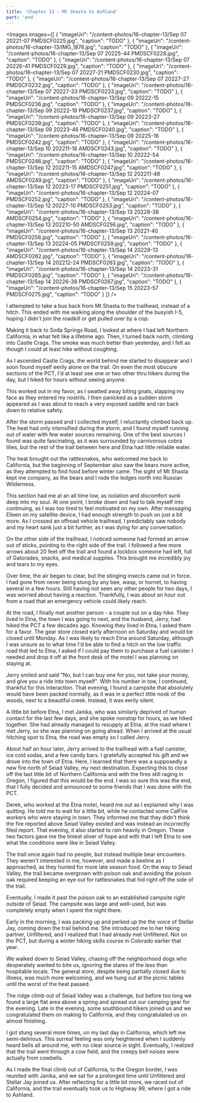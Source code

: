 ```yaml
---
title: 'Chapter 13 - Mt Shasta to Ashland'
part: 'end'
---
```


<script lang="ts">
import Images from '$lib/components/Images.svelte';
</script>

<Images images={[
{
"imageUri": "/content-photos/16-chapter-13/Sep 07 20221-07 PMDSCF0225.jpg",
"caption": "TODO"
},
{
"imageUri": "/content-photos/16-chapter-13/IMG_1876.jpg",
"caption": "TODO"
},
{
"imageUri": "/content-photos/16-chapter-13/Sep 07 20225-44 PMDSCF0228.jpg",
"caption": "TODO"
},
{
"imageUri": "/content-photos/16-chapter-13/Sep 07 20226-41 PMDSCF0229.jpg",
"caption": "TODO"
},
{
"imageUri": "/content-photos/16-chapter-13/Sep 07 20227-21 PMDSCF0230.jpg",
"caption": "TODO"
},
{
"imageUri": "/content-photos/16-chapter-13/Sep 07 20227-27 PMDSCF0232.jpg",
"caption": "TODO"
},
{
"imageUri": "/content-photos/16-chapter-13/Sep 07 20227-33 PMDSCF0233.jpg",
"caption": "TODO"
},
{
"imageUri": "/content-photos/16-chapter-13/Sep 09 20222-15 PMDSCF0236.jpg",
"caption": "TODO"
},
{
"imageUri": "/content-photos/16-chapter-13/Sep 09 20222-19 PMDSCF0237.jpg",
"caption": "TODO"
},
{
"imageUri": "/content-photos/16-chapter-13/Sep 09 20223-27 PMDSCF0239.jpg",
"caption": "TODO"
},
{
"imageUri": "/content-photos/16-chapter-13/Sep 09 20223-46 PMDSCF0240.jpg",
"caption": "TODO"
},
{
"imageUri": "/content-photos/16-chapter-13/Sep 09 20225-16 PMDSCF0242.jpg",
"caption": "TODO"
},
{
"imageUri": "/content-photos/16-chapter-13/Sep 10 202211-18 AMDSCF0243.jpg",
"caption": "TODO"
},
{
"imageUri": "/content-photos/16-chapter-13/Sep 10 20222-54 PMDSCF0246.jpg",
"caption": "TODO"
},
{
"imageUri": "/content-photos/16-chapter-13/Sep 12 202211-15 AMDSCF0247.jpg",
"caption": "TODO"
},
{
"imageUri": "/content-photos/16-chapter-13/Sep 12 202211-48 AMDSCF0249.jpg",
"caption": "TODO"
},
{
"imageUri": "/content-photos/16-chapter-13/Sep 12 20223-17 PMDSCF0251.jpg",
"caption": "TODO"
},
{
"imageUri": "/content-photos/16-chapter-13/Sep 12 20224-07 PMDSCF0252.jpg",
"caption": "TODO"
},
{
"imageUri": "/content-photos/16-chapter-13/Sep 12 20227-10 PMDSCF0253.jpg",
"caption": "TODO"
},
{
"imageUri": "/content-photos/16-chapter-13/Sep 13 20228-38 AMDSCF0254.jpg",
"caption": "TODO"
},
{
"imageUri": "/content-photos/16-chapter-13/Sep 13 202210-50 AMDSCF0256.jpg",
"caption": "TODO"
},
{
"imageUri": "/content-photos/16-chapter-13/Sep 13 20221-40 PMDSCF0258.jpg",
"caption": "TODO"
},
{
"imageUri": "/content-photos/16-chapter-13/Sep 13 20224-05 PMDSCF0259.jpg",
"caption": "TODO"
},
{
"imageUri": "/content-photos/16-chapter-13/Sep 14 20229-13 AMDSCF0262.jpg",
"caption": "TODO"
},
{
"imageUri": "/content-photos/16-chapter-13/Sep 14 202212-24 PMDSCF0263.jpg",
"caption": "TODO"
},
{
"imageUri": "/content-photos/16-chapter-13/Sep 14 20223-31 PMDSCF0265.jpg",
"caption": "TODO"
},
{
"imageUri": "/content-photos/16-chapter-13/Sep 14 20226-38 PMDSCF0267.jpg",
"caption": "TODO"
},
{
"imageUri": "/content-photos/16-chapter-13/Sep 15 20223-57 PMDSCF0275.jpg",
"caption": "TODO"
}
]} />

I attempted to take a bus back from Mt Shasta to the trailhead, instead of a hitch. This ended with me walking along the
shoulder of the busyish I-5, hoping I didn't join the roadkill or get pulled over by a cop.

Making it back to Soda Springs Road, I looked at where I had left Northern California, in what felt like a lifetime ago.
Then, I turned back north, climbing into Castle Crags. The smoke was much better than yesterday, and I felt as though I
could at least hike without coughing.

As I ascended Castle Crags, the world behind me started to disappear and I soon found myself eerily alone on the trail.
On even the most obscure sections of the PCT, I'd at least see one or two other thru hikers during the day, but I hiked
for hours without seeing anyone.

This worked out in my favor, as I swatted away biting gnats, slapping my face as they entered my nostrils. I then
panicked as a sudden storm appeared as I was about to reach a very exposed saddle and ran back down to relative safety.

After the storm passed and I collected myself, I reluctantly climbed back up. The heat had only intensified during the
storm, and I found myself running out of water with few water sources remaining. One of the best sources I found was
quite fascinating, as it was surrounded by carnivorous cobra lilies, but the rest of the trail between here and Etna had
little reliable water.

The heat brought out the rattlesnakes, who welcomed me back to California, but the beginning of September also saw the
bears more active, as they attempted to find food before winter came. The sight of Mt Shasta kept me company, as the
bears and I rode the ledges north into Russian Wilderness.

This section had me at an all time low, as isolation and discomfort sunk deep into my soul. At one point, I broke down
and had to talk myself into continuing, as I was too tired to feel motivated on my own. After messaging Elleen on my
satellite device, I had enough strength to push on just a bit more. As I crossed an offroad vehicle trailhead, I
predictably saw nobody and my heart sank just a bit further, as I was dying for any conversation.

On the other side of the trailhead, I noticed someone had formed an arrow out of sticks, pointing to the right side of
the trail. I followed a few more arrows about 20 feet off the trail and found a lockbox someone had left, full of
Gatorades, snacks, and medical supplies. This brought me incredibly joy and tears to my eyes.

Over time, the air began to clear, but the stinging insects came out in force. I had gone from never being stung by any
bee, wasp, or hornet, to having several in a few hours. Still having not seen any other people for two days, I was
worried about having a reaction. Thankfully, I was about an hour out from a road that an emergency vehicle could likely
reach.

At the road, I finally met another person - a couple out on a day hike. They lived in Etna, the town I was going to
next, and the husband, Jerry, had hiked the PCT a few decades ago. Knowing they lived in Etna, I asked them for a favor.
The gear store closed early afternoon on Saturday and would be closed until Monday. As I was likely to reach Etna around
Saturday, although I was unsure as to what time I'd be able to find a hitch on the low traffic road that led to Etna, I
asked if I could pay them to purchase a fuel canister I needed and drop it off at the front desk of the motel I was
planning on staying at.

Jerry smiled and said "No, but I can buy one for you, not take your money, and give you a ride into town myself". With
his number in tow, I continued, thankful for this interaction. That evening, I found a campsite that absolutely would
have been packed normally, as it was in a perfect little nook of the woods, next to a beautiful creek. Instead, it was
eerily silent.

A little bit before Etna, I met Janika, who was similarly deprived of human contact for the last few days, and she spoke
nonstop for hours, as we hiked together. She had already managed to resupply at Etna, at the road where I met Jerry, so
she was planning on going ahead. When I arrived at the usual hitching spot to Etna, the road was empty so I called
Jerry.

About half an hour later, Jerry arrived to the trailhead with a fuel canister, ice cold sodas, and a few candy bars. I
gratefully accepted his gift and we drove into the town of Etna. Here, I learned that there was a supposedly a new fire
north of Seiad Valley, my next destination. Expecting this to close off the last little bit of Northern California and
with the fires still raging in Oregon, I figured that this would be the end. I was so sure this was the end, that I
fully decided and announced to some friends that I was done with the PCT.

Derek, who worked at the Etna motel, heard me out as I explained why I was quitting. He told me to wait for a little
bit, while he contacted some CalFire workers who were staying in town. They informed me that they didn't think the fire
reported above Seiad Valley existed and was instead an incorrectly filed report. That evening, it also started to rain
heavily in Oregon. These two factors gave me the tiniest sliver of hope and with that I left Etna to see what the
conditions were like in Seiad Valley.

The trail once again had no people, but instead multiple bear encounters. They weren't interested in me, however, and
made a beeline as I approached, as they hunted for more late season food. On the way to Seiad Valley, the trail became
overgrown with poison oak and avoiding the poison oak required keeping an eye out for rattlesnakes that hid right off
the side of the trail.

Eventually, I made it past the poison oak to an established campsite right outside of Seiad. The campsite was large and
well-used, but was completely empty when I spent the night there.

Early in the morning, I was packing up and perked up the the voice of Stellar Jay, coming down the trail behind me. She
introduced me to her hiking partner, Unfiltered, and I realized that I had already met Unfiltered. Not on the PCT, but
during a winter hiking skills course in Colorado earlier that year.

We walked down to Seiad Valley, chasing off the neighborhood dogs who desperately wanted to bite us, ignoring the stares
of the less than hospitable locals. The general store, despite being partially closed due to illness, was much more
welcoming, and we hung out at the picnic tables until the worst of the heat passed.

The ridge climb out of Seiad Valley was a challenge, but before too long we found a large flat area above a spring and
spread out our camping gear for the evening. Late in the evening, some southbound hikers joined us and we congratulated
them on making to California, and they congratulated us on almost finishing.

I got stung several more times, on my last day in California, which left me semi-delirious. This surreal feeling was
only heightened when I suddenly heard bells all around me, with no clear source in sight. Eventually, I realized that
the trail went through a cow field, and the creepy bell noises were actually from cowbells.

As I made the final climb out of California, to the Oregon border, I was reunited with Janika, and we sat for a
prolonged time until Unfiltered and Stellar Jay joined us. After reflecting for a little bit more, we raced out of
California, and the trail eventually took us to Highway 99, where I got a ride to Ashland.
